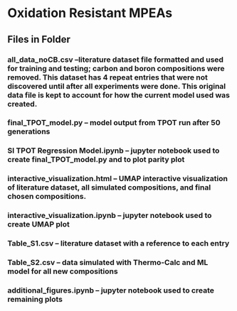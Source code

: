 # Oxidation Resistant MPEAs
## Files in Folder
### all_data_noCB.csv –literature dataset file formatted and used for training and testing; carbon and boron compositions were removed. This dataset has 4 repeat entries that were not discovered until after all experiments were done. This original data file is kept to account for how the current model used was created.
### final_TPOT_model.py – model output from TPOT run after 50 generations
### SI TPOT Regression Model.ipynb – jupyter notebook used to create final_TPOT_model.py and to plot parity plot
### interactive_visualization.html – UMAP interactive visualization of literature dataset, all simulated compositions, and final chosen compositions.
### interactive_visualization.ipynb – jupyter notebook used to create UMAP plot
### Table_S1.csv – literature dataset with a reference to each entry
### Table_S2.csv – data simulated with Thermo-Calc and ML model for all new compositions
### additional_figures.ipynb – jupyter notebook used to create remaining plots
